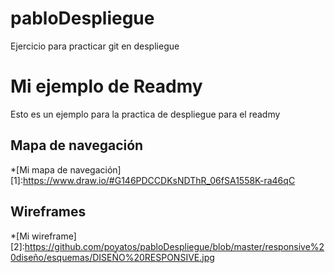 # pabloDespliegue
Ejercicio para practicar git en despliegue
# Mi ejemplo de Readmy

Esto es un ejemplo para la practica de despliegue para el readmy


## Mapa de navegación

*[Mi mapa de navegación]
[1]:https://www.draw.io/#G146PDCCDKsNDThR_06fSA1558K-ra46qC

## Wireframes
*[Mi wireframe]
[2]:https://github.com/poyatos/pabloDespliegue/blob/master/responsive%20diseño/esquemas/DISEÑO%20RESPONSIVE.jpg
